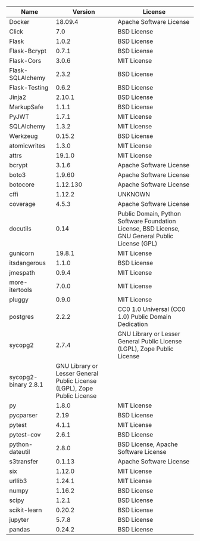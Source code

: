 | Name   | Version | License                 |
| ------ | ------- | ----------------------- |
| Docker | 18.09.4 | Apache Software License |                                                                    
| Click  |    7.0  |   BSD License           |                                                                                   
| Flask          |   1.0.2  |   BSD License  |                                                                                    
 |Flask-Bcrypt    |  0.7.1   |  BSD License   |                                                                                   
 |Flask-Cors    |    3.0.6  |   MIT License   |                                                                                   
 |Flask-SQLAlchemy | 2.3.2 |    BSD License  |                                                                                    
 |Flask-Testing |    0.6.2  |   BSD License   |                                                                                   
 |Jinja2         |   2.10.1  |  BSD License  |                                                                                    
 |MarkupSafe   |     1.1.1  |   BSD License  |                                                                                    
 |PyJWT          |   1.7.1   |  MIT License   |                                                                                   
 |SQLAlchemy     |   1.3.2   |  MIT License   |                                                                                   
 |Werkzeug      |    0.15.2  |  BSD License    |                                                                                  
 |atomicwrites   |   1.3.0 |    MIT License  |                                                                                    
 |attrs       |      19.1.0 |   MIT License   |                                                                                   
 |bcrypt      |      3.1.6   |  Apache Software License  |                                                                        
 |boto3        |     1.9.60   | Apache Software License   |                                                                       
 |botocore      |    1.12.130 | Apache Software License  |                                                                        
 |cffi          |    1.12.2  |  UNKNOWN       |                                                                                   
 |coverage       |   4.5.3  |   Apache Software License    |                                                                      
 |docutils     |    0.14    |  Public Domain, Python Software Foundation License, BSD License, GNU General Public License (GPL) |
 |gunicorn     |     19.8.1 |   MIT License      |                                                                                
 |itsdangerous  |    1.1.0  |   BSD License|                                                                                      
 |jmespath      |    0.9.4   |  MIT License   |                                                                                   
 |more-itertools  |  7.0.0  |   MIT License    |                                                                                  
 |pluggy          |  0.9.0   |  MIT License   |                                                                                   
 |postgres      |    2.2.2  |   CC0 1.0 Universal (CC0 1.0) Public Domain Dedication   |                                          
 |sycopg2    |      2.7.4   |  GNU Library or Lesser General Public License (LGPL), Zope Public License |                        
 |sycopg2-binary   2.8.1 |    GNU Library or Lesser General Public License (LGPL), Zope Public License        |                 
 |py           |     1.8.0 |    MIT License      |                                                                                
 |pycparser   |      2.19 |     BSD License    |                                                                                  
 |pytest       |     4.1.1   |  MIT License  |                                                                                    
| pytest-cov   |    2.6.1 |    BSD License    |                                                                                  
 |python-dateutil |  2.8.0   |  BSD License, Apache Software License  |                                                           
 |s3transfer   |     0.1.13   | Apache Software License    |                                                                      
 |six           |    1.12.0   | MIT License  |                                                                                    
 |urllib3    |      1.24.1  |  MIT License|
 |numpy      |       1.16.2   | BSD License|
 |scipy      |       1.2.1 |    BSD License|
 |scikit-learn  |    0.20.2  |  BSD License |
 |jupyter   |        5.7.8   |  BSD License|
 |pandas     |       0.24.2 |   BSD License|